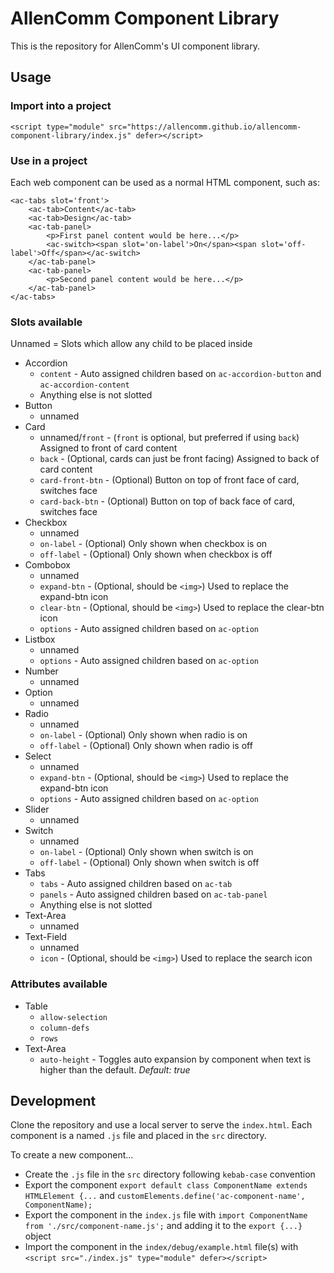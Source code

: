 # AllenComm Component Library

This is the repository for AllenComm's UI component library.

## Usage

### Import into a project

`<script type="module" src="https://allencomm.github.io/allencomm-component-library/index.js" defer></script>`

### Use in a project

Each web component can be used as a normal HTML component, such as:

```
<ac-tabs slot='front'>
    <ac-tab>Content</ac-tab>
    <ac-tab>Design</ac-tab>
    <ac-tab-panel>
        <p>First panel content would be here...</p>
        <ac-switch><span slot='on-label'>On</span><span slot='off-label'>Off</span></ac-switch>
    </ac-tab-panel>
    <ac-tab-panel>
        <p>Second panel content would be here...</p>
    </ac-tab-panel>
</ac-tabs>
```

### Slots available

Unnamed = Slots which allow any child to be placed inside

- Accordion
    - `content` - Auto assigned children based on `ac-accordion-button` and
        `ac-accordion-content`
    - Anything else is not slotted
- Button
    - unnamed
- Card
    - unnamed/`front` - (`front` is optional, but preferred if using `back`)
        Assigned to front of card content
    - `back` - (Optional, cards can just be front facing) Assigned to back of
        card content
    - `card-front-btn` - (Optional) Button on top of front face of card,
        switches face
    - `card-back-btn` - (Optional) Button on top of back face of card, switches
        face
- Checkbox
    - unnamed
    - `on-label` - (Optional) Only shown when checkbox is on
    - `off-label` - (Optional) Only shown when checkbox is off
- Combobox
    - unnamed
    - `expand-btn` - (Optional, should be `<img>`) Used to replace the
        expand-btn icon
    - `clear-btn` - (Optional, should be `<img>`) Used to replace the clear-btn
        icon
    - `options` - Auto assigned children based on `ac-option`
- Listbox
    - unnamed
    - `options` - Auto assigned children based on `ac-option`
- Number
    - unnamed
- Option
    - unnamed
- Radio
    - unnamed
    - `on-label` - (Optional) Only shown when radio is on
    - `off-label` - (Optional) Only shown when radio is off
- Select
    - unnamed
    - `expand-btn` - (Optional, should be `<img>`) Used to replace the
        expand-btn icon
    - `options` - Auto assigned children based on `ac-option`
- Slider
    - unnamed
- Switch
    - unnamed
    - `on-label` - (Optional) Only shown when switch is on
    - `off-label` - (Optional) Only shown when switch is off
- Tabs
    - `tabs` - Auto assigned children based on `ac-tab`
    - `panels` - Auto assigned children based on `ac-tab-panel`
    - Anything else is not slotted
- Text-Area
    - unnamed
- Text-Field
    - unnamed
    - `icon` - (Optional, should be `<img>`) Used to replace the search icon

### Attributes available

- Table
    - `allow-selection`
    - `column-defs`
    - `rows`
- Text-Area
    - `auto-height` - Toggles auto expansion by component when text is higher
        than the default. *Default: true*

## Development

Clone the repository and use a local server to serve the `index.html`. Each
component is a named `.js` file and placed in the `src` directory.

To create a new component...

- Create the `.js` file in the `src` directory following `kebab-case` convention
- Export the component
    `export default class ComponentName extends HTMLElement {...` and
    `customElements.define('ac-component-name', ComponentName);`
- Export the component in the `index.js` file with
    `import ComponentName from './src/component-name.js';` and adding it to the
    `export {...}` object
- Import the component in the `index/debug/example.html` file(s) with
    `<script src="./index.js" type="module" defer></script>`
